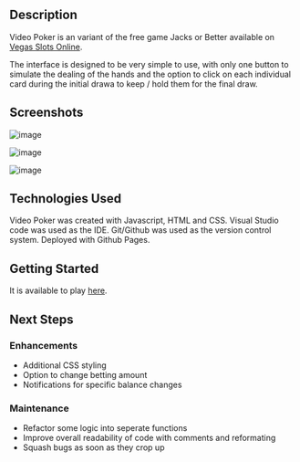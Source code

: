 ## Description 

Video Poker is an variant of the free game Jacks or Better available on [Vegas Slots Online](https://www.vegasslotsonline.com/video-poker/jacks-or-better/).

The interface is designed to be very simple to use, with only one button to simulate the dealing of the hands and the option to click on each individual card during the initial drawa to keep / hold them for the final draw. 

## Screenshots

![image](https://user-images.githubusercontent.com/69663479/144273508-be9bfa80-29e1-4744-8647-a42147ee5d1c.png)

![image](https://user-images.githubusercontent.com/69663479/144275113-8686e833-a122-497a-a929-7898d9873d0d.png)

![image](https://user-images.githubusercontent.com/69663479/144275027-e27c0c60-efe5-4766-b5c6-ca1e26e8d317.png)


## Technologies Used

Video Poker was created with Javascript, HTML and CSS. Visual Studio code was used as the IDE. Git/Github was used as the version control system. Deployed with Github Pages.

## Getting Started

It is available to play [here](https://alantam626.github.io/videoPoker/).

## Next Steps

### Enhancements
* Additional CSS styling
* Option to change betting amount
* Notifications for specific balance changes

### Maintenance 
* Refactor some logic into seperate functions
* Improve overall readability of code with comments and reformating 
* Squash bugs as soon as they crop up
